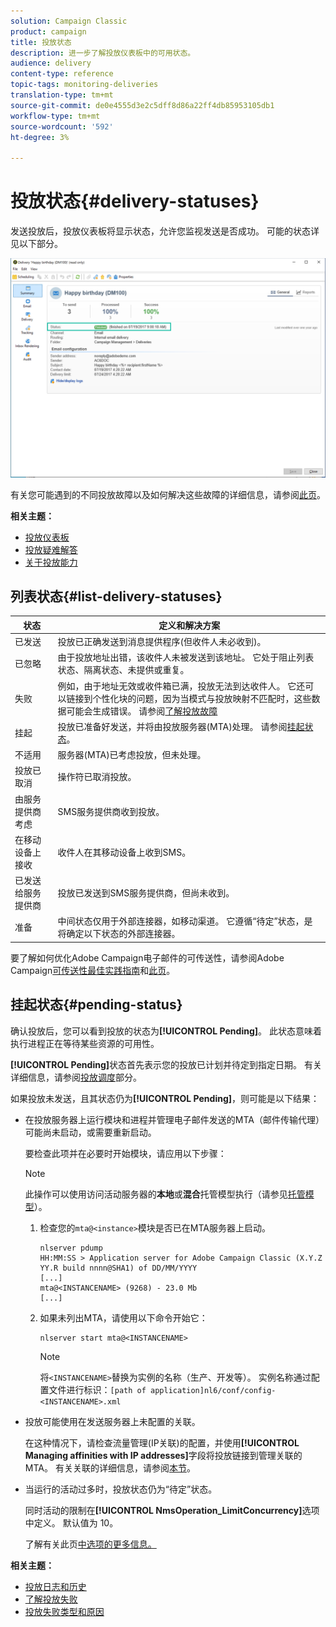 ```yaml
---
solution: Campaign Classic
product: campaign
title: 投放状态
description: 进一步了解投放仪表板中的可用状态。
audience: delivery
content-type: reference
topic-tags: monitoring-deliveries
translation-type: tm+mt
source-git-commit: de0e4555d3e2c5dff8d86a22ff4db85953105db1
workflow-type: tm+mt
source-wordcount: '592'
ht-degree: 3%

---
```



# 投放状态{#delivery-statuses}

<!--ajouter intro 

ajouter screenshot -->

发送投放后，投放仪表板将显示状态，允许您监视发送是否成功。 可能的状态详见以下部分。

![](assets/delivery-status.png)

有关您可能遇到的不同投放故障以及如何解决这些故障的详细信息，请参阅[此页](../../delivery/using/understanding-delivery-failures.md)。

**相关主题：**

* [投放仪表板](../../delivery/using/delivery-dashboard.md)
* [投放疑难解答](../../delivery/using/delivery-troubleshooting.md)
* [关于投放能力](../../delivery/using/about-deliverability.md)

## 列表状态{#list-delivery-statuses}

<table> 
 <thead> 
  <tr> 
   <th> 状态<br /> </th> 
   <th> 定义和解决方案<br /> </th> 
  </tr> 
 </thead> 
 <tbody> 
  <tr> 
   <td> 已发送<br /> </td> 
   <td> 投放已正确发送到消息提供程序(但收件人未必收到)。<br /> </td> 
  </tr> 
  <tr> 
   <td> 已忽略<br /> </td> 
   <td> 由于投放地址出错，该收件人未被发送到该地址。 它处于阻止列表状态、隔离状态、未提供或重复。<br /> </td> 
  </tr> 
  <tr> 
   <td> 失败<br /> </td> 
   <td> 例如，由于地址无效或收件箱已满，投放无法到达收件人。 它还可以链接到个性化块的问题，因为当模式与投放映射不匹配时，这些数据可能会生成错误。 请参阅<a href="../../delivery/using/understanding-delivery-failures.md" target="_blank">了解投放故障</a><br /> </td> 
  </tr>
  <tr> 
   <td> 挂起<br /> </td> 
   <td> 投放已准备好发送，并将由投放服务器(MTA)处理。 请参阅<a href="#pending-status" target="_blank">挂起状态</a>。<br /> </td> 
  </tr> 
  <tr> 
   <td> 不适用<br /> </td> 
   <td> 服务器(MTA)已考虑投放，但未处理。<br /> </td> 
  </tr>  
  <tr> 
   <td> 投放已取消<br /> </td> 
   <td> 操作符已取消投放。<br /> </td> 
  </tr> 
  <tr> 
   <td> 由服务提供商<br />考虑 </td> 
   <td> SMS服务提供商收到投放。<br /> </td> 
  </tr> 
  <tr> 
   <td> 在移动设备上接收<br /> </td> 
   <td> 收件人在其移动设备上收到SMS。<br /> </td> 
  </tr>
  <tr> 
   <td> 已发送给服务提供商<br /> </td> 
   <td> 投放已发送到SMS服务提供商，但尚未收到。<br />
   </td> 
  </tr> 
  <tr> 
   <td> 准备<br /> </td> 
   <td> 中间状态仅用于外部连接器，如移动渠道。 它遵循“待定”状态，是将确定以下状态的外部连接器。<br /> </td> 
  </tr> 
 </tbody> 
</table>

要了解如何优化Adobe Campaign电子邮件的可传送性，请参阅Adobe Campaign[可传送性最佳实践指南](../../delivery/using/deliverability-key-points.md)和[此页](../../delivery/using/about-deliverability.md)。

## 挂起状态{#pending-status}

确认投放后，您可以看到投放的状态为&#x200B;**[!UICONTROL Pending]**。 此状态意味着执行进程正在等待某些资源的可用性。

**[!UICONTROL Pending]**&#x200B;状态首先表示您的投放已计划并待定到指定日期。 有关详细信息，请参阅[投放调度](../../delivery/using/steps-sending-the-delivery.md#scheduling-the-delivery-sending)部分。

如果投放未发送，且其状态仍为&#x200B;**[!UICONTROL Pending]**，则可能是以下结果：

* 在投放服务器上运行模块和进程并管理电子邮件发送的MTA（邮件传输代理）可能尚未启动，或需要重新启动。

   要检查此项并在必要时开始模块，请应用以下步骤：

   >[!NOTE]
   >
   >此操作可以使用访问活动服务器的&#x200B;**本地**&#x200B;或&#x200B;**混合**&#x200B;托管模型执行（请参见[托管模型](../../installation/using/hosting-models.md)）。

   1. 检查您的`mta@<instance>`模块是否已在MTA服务器上启动。

      ```
      nlserver pdump
      HH:MM:SS > Application server for Adobe Campaign Classic (X.Y.Z YY.R build nnnn@SHA1) of DD/MM/YYYY
      [...]
      mta@<INSTANCENAME> (9268) - 23.0 Mb
      [...]
      ```

   1. 如果未列出MTA，请使用以下命令开始它：

      ```
      nlserver start mta@<INSTANCENAME>
      ```

      >[!NOTE]
      >
      >将`<INSTANCENAME>`替换为实例的名称（生产、开发等）。 实例名称通过配置文件进行标识：`[path of application]nl6/conf/config-<INSTANCENAME>.xml`

* 投放可能使用在发送服务器上未配置的关联。

   在这种情况下，请检查流量管理(IP关联)的配置，并使用&#x200B;**[!UICONTROL Managing affinities with IP addresses]**&#x200B;字段将投放链接到管理关联的MTA。 有关关联的详细信息，请参阅[本节](../../installation/using/configuring-campaign-server.md#personalizing-delivery-parameters)。

* 当运行的活动过多时，投放状态仍为“待定”状态。

   同时活动的限制在&#x200B;**[!UICONTROL NmsOperation_LimitConcurrency]**&#x200B;选项中定义。 默认值为 10。

   了解有关此页[中选项的更多信息。](../../installation/using/configuring-campaign-options.md)


**相关主题：**

* [投放日志和历史](#delivery-logs-and-history)
* [了解投放失败](../../delivery/using/understanding-delivery-failures.md)
* [投放失败类型和原因](../../delivery/using/understanding-delivery-failures.md#delivery-failure-types-and-reasons)
